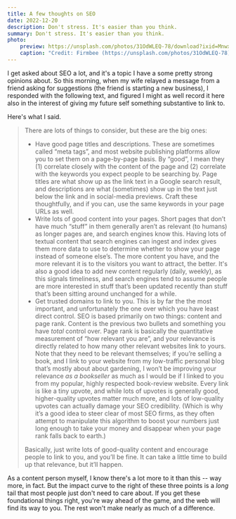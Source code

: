 ```yaml
---
title: A few thoughts on SEO
date: 2022-12-20
description: Don't stress. It's easier than you think.
summary: Don't stress. It's easier than you think.
photo:
    preview: https://unsplash.com/photos/31OdWLEQ-78/download?ixid=MnwxMjA3fDB8MXxhbGx8fHx8fHx8fHwxNjcxNTU0MjU4&force=true&w=1920
    caption: "Credit: Firmbee (https://unsplash.com/photos/31OdWLEQ-78)"
---
```


I get asked about SEO a lot, and it's a topic I have a some pretty strong opinions about. So this morning, when my wife relayed a message from a friend asking for suggestions (the friend is starting a new business), I responded with the following text, and figured I might as well record it here also in the interest of giving my future self something substantive to link to.

Here's what I said.

> There are lots of things to consider, but these are the big ones:
>
> -   Have good page titles and descriptions. These are sometimes called “meta tags”, and most website publishing platforms allow you to set them on a page-by-page basis. By “good”, I mean they (1) correlate closely with the content of the page and (2) correlate with the keywords you expect people to be searching by. Page titles are what show up as the link text in a Google search result, and descriptions are what (sometimes) show up in the text just below the link and in social-media previews. Craft these thoughtfully, and if you can, use the same keywords in your page URLs as well.
> -   Write lots of good content into your pages. Short pages that don’t have much “stuff” in them generally aren’t as relevant (to humans) as longer pages are, and search engines know this. Having lots of textual content that search engines can ingest and index gives them more data to use to determine whether to show your page instead of someone else’s. The more content you have, and the more relevant it is to the visitors you want to attract, the better. It's also a good idea to add new content regularly (daily, weekly), as this signals timeliness, and search engines tend to assume people are more interested in stuff that’s been updated recently than stuff that’s been sitting around unchanged for a while.
> -   Get trusted domains to link to you. This is by far the the most important, and unfortunately the one over which you have least direct control. SEO is based primarily on two things: content and page rank. Content is the previous two bullets and something you have _total_ control over. Page rank is basically the quantitative measurement of “how relevant you are”, and your relevance is directly related to how many other relevant websites link to yours. Note that they need to be relevant themselves; if you’re selling a book, and I link to your website from my low-traffic personal blog that’s mostly about about gardening, I won’t be improving your relevance _as a bookseller_ as much as I would be if I linked to you from my popular, highly respected book-review website. Every link is like a tiny upvote, and while lots of upvotes is generally good, higher-quality upvotes matter much more, and lots of low-quality upvotes can actually damage your SEO credibility. (Which is why it’s a good idea to steer clear of most SEO firms, as they often attempt to manipulate this algorithm to boost your numbers just long enough to take your money and disappear when your page rank falls back to earth.)
>
> Basically, just write lots of good-quality content and encourage people to link to you, and you’ll be fine. It can take a little time to build up that relevance, but it’ll happen.

As a content person myself, I know there's a lot more to it than this -- way more, in fact. But the impact curve to the right of these three points is a _long_ tail that most people just don't need to care about. If you get these foundational things right, you're way ahead of the game, and the web will find its way to you. The rest won't make nearly as much of a difference.
